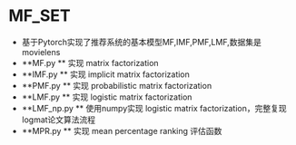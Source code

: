 # MF_SET
- 基于Pytorch实现了推荐系统的基本模型MF,IMF,PMF,LMF,数据集是movielens
- **MF.py  ** 实现 matrix factorization
- **IMF.py ** 实现 implicit matrix factorization
- **PMF.py ** 实现 probabilistic matrix factorization
- **LMF.py ** 实现 logistic matrix factorization
- **LMF_np.py ** 使用numpy实现 logistic matrix factorization，完整复现logmat论文算法流程
- **MPR.py  ** 实现 mean percentage ranking 评估函数

